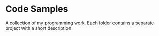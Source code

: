 # Code Samples
A collection of my programming work.
Each folder contains a separate project with a short description.
